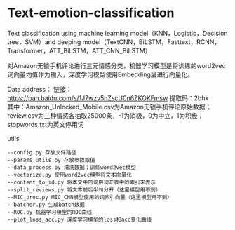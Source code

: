 # Text-emotion-classification
Text classification using machine learning model（KNN，Logistic，Decision tree，SVM）and deeping model（TextCNN，BiLSTM，Fasttext，RCNN，Transformer，ATT_BiLSTM，ATT_CNN_BiLSTM）

对Amazon无锁手机评论进行三元情感分类，机器学习模型是将训练的word2vec词向量均值作为输入，深度学习模型使用Embedding层进行向量化。

Data address：
    链接：https://pan.baidu.com/s/1J7wzv5nZscU0n6ZKOKFmsw 
    提取码：2bhk    
其中：Amazon_Unlocked_Mobile.csv为Amazon无锁手机评论原始数据；review.csv为三种情感各抽取25000条，-1为消极，0为中立，1为积极；stopwords.txt为英文停用词


utils

    --config.py 存放文件路径
    --params_utils.py 存放参数取值
    --data_process.py 清洗数据；训练word2vec模型
    --vectorize.py 使用word2vec模型将文本向量化
    --content_to_id.py 将本文中的词用词汇表中的索引来表示
    --split_reviews.py 将文本前后半句分开（这里模型用不到）
    --MIC_proc.py MIC_CNN模型使用的词索引向量（这里模型用不到）
    --batcher.py 生成batch数据
    --ROC.py 机器学习模型的ROC曲线
    --plot_loss_acc.py 深度学习模型的loss和acc变化曲线

